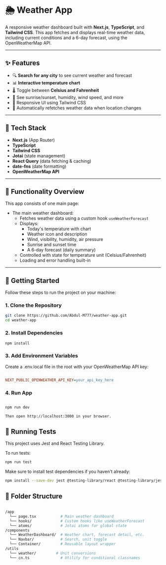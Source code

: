 # 🌦️ Weather App

A responsive weather dashboard built with **Next.js**, **TypeScript**, and **Tailwind CSS**. This app fetches and displays real-time weather data, including current conditions and a 6-day forecast, using the OpenWeatherMap API.

---

## ✨ Features

- 🔍 **Search for any city** to see current weather and forecast
- 📊 **Interactive temperature chart**
- 🌡️ Toggle between **Celsius and Fahrenheit**
- 🌇 See sunrise/sunset, humidity, wind speed, and more
- 📱 Responsive UI using Tailwind CSS
- 🔁 Automatically refetches weather data when location changes

---

## 🧠 Tech Stack

- **Next.js** (App Router)
- **TypeScript**
- **Tailwind CSS**
- **Jotai** (state management)
- **React Query** (data fetching & caching)
- **date-fns** (date formatting)
- **OpenWeatherMap API**

---

## 🧪 Functionality Overview

This app consists of one main page:

- The main weather dashboard:
  - Fetches weather data using a custom hook `useWeatherForecast`
  - Displays:
    - Today's temperature with chart
    - Weather icon and description
    - Wind, visibility, humidity, air pressure
    - Sunrise and sunset time
    - A 6-day forecast (daily summary)
  - Controlled with state for temperature unit (Celsius/Fahrenheit)
  - Loading and error handling built-in

---

## 🚀 Getting Started

Follow these steps to run the project on your machine:

### 1. Clone the Repository

```bash
git clone https://github.com/Abdul-M777/weather-app.git
cd weather-app

```

### 2. Install Dependencies

```bash
npm install


```

### 3. Add Environment Variables

Create a .env.local file in the root with your OpenWeatherMap API key:

```ini

NEXT_PUBLIC_OPENWEATHER_API_KEY=your_api_key_here


```

### 4. Run App

```bash

npm run dev

Then open http://localhost:3000 in your browser.
```

## 🧪 Running Tests

This project uses Jest and React Testing Library.

To run tests:

```bash
npm run test
```

Make sure to install test dependencies if you haven't already:

```bash
npm install --save-dev jest @testing-library/react @testing-library/jest-dom
```

## 📁 Folder Structure

```bash

/app
  └── page.tsx           # Main weather dashboard
  └── hooks/             # Custom hooks like useWeatherForecast
  └── atoms/             # Jotai atoms for global state
/components
  └── WeatherDashboard/  # Weather chart, forecast detail, etc.
  └── Navbar/            # Search, unit toggle
  └── Container/         # Reusable layout wrapper
/utils
  └── weather/         # Unit conversions
  └── cn.ts              # Utility for conditional classnames

```
